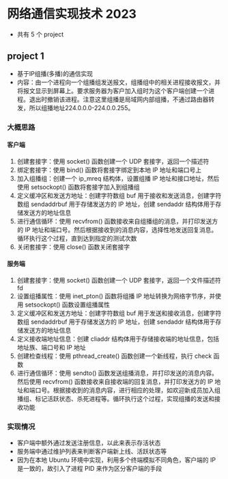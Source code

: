 # 网络通信实现技术 2023
- 共有 5 个 project
## project 1 
- 基于IP组播(多播)的通信实现
- 内容：由一个进程向一个组播组发送报文，组播组中的相关进程接收报文，并将报文显示到屏幕上。要求服务器为客户加入组时为这个客户端创建一个进程。退出时撤销该进程。注意这里组播是局域网内部组播，不通过路由器转发，所以组播地址224.0.0.0-224.0.0.255。
### 大概思路
#### 客户端
1. 创建套接字：使用 socket() 函数创建一个 UDP 套接字，返回一个描述符
2. 绑定套接字：使用 bind() 函数将套接字绑定到本地 IP 地址和端口号上
3. 加入组播组：创建一个 ip_mreq 结构体，设置组播 IP 地址和接口地址，然后使用 setsockopt() 函数将套接字加入到组播组
4. 定义缓冲区和发送方地址：创建字符数组 buf 用于接收和发送消息，创建字符数组 sendaddrbuf 用于存储发送方的 IP 地址，创建 sendaddr 结构体用于存储发送方的地址信息
5. 进行通信循环：使用 recvfrom() 函数接收来自组播组的消息，并打印发送方的 IP 地址和端口号。然后根据接收到的消息内容，选择性地发送回复消息。循环执行这个过程，直到达到指定的测试次数
6. 关闭套接字：使用 close() 函数关闭套接字

#### 服务端
1. 创建套接字：使用 socket() 函数创建一个 UDP 套接字，返回一个文件描述符 fd
2. 设置组播属性：使用 inet_pton() 函数将组播 IP 地址转换为网络字节序，并使用 setsockopt() 函数设置组播属性
3. 定义缓冲区和发送方地址：创建字符数组 buf 用于发送和接收消息，创建字符数组 sendaddrbuf 用于存储发送方的 IP 地址，创建 sendaddr 结构体用于存储发送方的地址信息
4. 定义接收端地址信息：创建 cliaddr 结构体用于存储接收端的地址信息，包括地址族、端口号和 IP 地址
5. 创建检查线程：使用 pthread_create() 函数创建一个新线程，执行 check 函数
6. 进行通信循环：使用 sendto() 函数发送组播消息，并打印发送的消息内容。然后使用 recvfrom() 函数接收来自接收端的回复消息，并打印发送方的 IP 地址和端口号。根据接收到的消息内容，进行相应的处理，如欢迎新成员加入组播组、标记活跃状态、杀死进程等。循环执行这个过程，实现组播的发送和接收功能

### 实现情况
- 客户端中额外通过发送注册信息，以此来表示存活状态
- 服务端中通过维护列表来判断客户端新上线、活跃状态等
- 因为在本地 Ubuntu 环境中实现，利用多个终端模拟不同角色，客户端的 IP 是一致的，故引入了进程 PID 来作为区分客户端的手段
